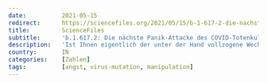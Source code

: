 ```yaml
---
date:          2021-05-15
redirect:      https://sciencefiles.org/2021/05/15/b-1-617-2-die-nachste-panik-attacke-des-covid-totenkults-lauterbach-ganz-vorne-dabei/
title:         ScienceFiles
subtitle:      'b.1.617.2: Die nächste Panik-Attacke des COVID-Totenkults – Lauterbach ganz vorne dabei'
description:   'Ist Ihnen eigentlich der unter der Hand vollzogene Wechsel von auf tatsächlichen Fallzahlen basierten Entwicklungsszenarien, die auf dem R-Wert gründen, hin zu Simulationsmodellen, die eine Reihe von hysterischen Annahmen zum Ausgangspunkt nehmen, um eine Zukunft des Massensterbens und der explodierenden Fallzahlen zu prognostizieren, eine Zukunft, die immer Zukunft bleibt, denn dass die Gegenwart den Modellen…'
country:       IN
categories:    [Zahlen]
tags:          [angst, virus-mutation, manipulation]
---
```

